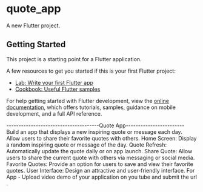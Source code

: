 # quote_app

A new Flutter project.

## Getting Started

This project is a starting point for a Flutter application.

A few resources to get you started if this is your first Flutter project:

- [Lab: Write your first Flutter app](https://docs.flutter.dev/get-started/codelab)
- [Cookbook: Useful Flutter samples](https://docs.flutter.dev/cookbook)

For help getting started with Flutter development, view the
[online documentation](https://docs.flutter.dev/), which offers tutorials,
samples, guidance on mobile development, and a full API reference.

--------------------------------------Quote App------------------------
Build an app that displays a new inspiring quote or message each day. Allow users to share their favorite quotes
with others.
Home Screen: Display a random inspiring quote or message of the day.
Quote Refresh: Automatically update the quote daily or on app launch.
Share Quote: Allow users to share the current quote with others via messaging or social media.
Favorite Quotes: Provide an option for users to save and view their favorite quotes.
User Interface: Design an attractive and user-friendly interface.
For App - Upload video demo of your application on you tube and submit the url .